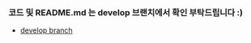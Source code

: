 ### 코드 및 README.md 는 develop 브랜치에서 확인 부탁드립니다 :)

- [develop branch](https://github.com/FRONTENDSCHOOL6/13est-place/tree/develop)
